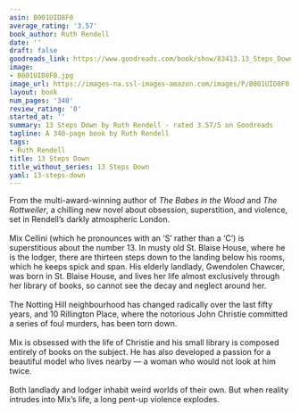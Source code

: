 ```yaml
---
asin: B001UID8F0
average_rating: '3.57'
book_author: Ruth Rendell
date: ''
draft: false
goodreads_link: https://www.goodreads.com/book/show/83413.13_Steps_Down
image:
- B001UID8F0.jpg
image_url: https://images-na.ssl-images-amazon.com/images/P/B001UID8F0.01._SCLZZZZZZZ.jpg
layout: book
num_pages: '340'
review_rating: '0'
started_at: ''
summary: 13 Steps Down by Ruth Rendell - rated 3.57/5 on Goodreads
tagline: A 340-page book by Ruth Rendell
tags:
- Ruth Rendell
title: 13 Steps Down
title_without_series: 13 Steps Down
yaml: 13-steps-down
---
```


From the multi-award-winning author of <i>The Babes in the Wood</i> and <i>The Rottweiler</i>, a chilling new novel about obsession, superstition, and violence, set in Rendell’s darkly atmospheric London.<br /><br />Mix Cellini (which he pronounces with an ‘S’ rather than a ‘C’) is superstitious about the number 13. In musty old St. Blaise House, where he is the lodger, there are thirteen steps down to the landing below his rooms, which he keeps spick and span. His elderly landlady, Gwendolen Chawcer, was born in St. Blaise House, and lives her life almost exclusively through her library of books, so cannot see the decay and neglect around her.<br /><br />The Notting Hill neighbourhood has changed radically over the last fifty years, and 10 Rillington Place, where the notorious John Christie committed a series of foul murders, has been torn down.<br /><br />Mix is obsessed with the life of Christie and his small library is composed entirely of books on the subject. He has also developed a passion for a beautiful model who lives nearby — a woman who would not look at him twice.<br /><br />Both landlady and lodger inhabit weird worlds of their own. But when reality intrudes into Mix’s life, a long pent-up violence explodes.